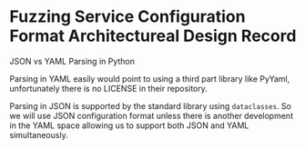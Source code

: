 # Fuzzing Service Configuration Format Architectureal Design Record

JSON vs YAML Parsing in Python

Parsing in YAML easily would point to using a third part library like PyYaml, unfortunately there is no LICENSE in their repository.

Parsing in JSON is supported by the standard library using `dataclasses`.  So we will use JSON configuration format unless there is another development in the YAML space allowing us to support both JSON and YAML simultaneously.

